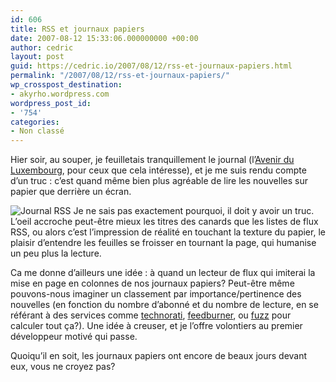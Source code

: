 ```yaml
---
id: 606
title: RSS et journaux papiers
date: 2007-08-12 15:33:06.000000000 +00:00
author: cedric
layout: post
guid: https://cedric.io/2007/08/12/rss-et-journaux-papiers.html
permalink: "/2007/08/12/rss-et-journaux-papiers/"
wp_crosspost_destination:
- akyrho.wordpress.com
wordpress_post_id:
- '754'
categories:
- Non classé
---
```

Hier soir, au souper, je feuilletais tranquillement le journal (l’[Avenir du Luxembourg](http://www.votrejournal.be/CWS/Index.aspx), pour ceux que cela intéresse), et je me suis rendu compte d’un truc : c’est quand même bien plus agréable de lire les nouvelles sur papier que derrière un écran.

![Journal RSS](/images/2007/08/journal-rss.jpg) Je ne sais pas exactement pourquoi, il doit y avoir un truc. L’oeil accroche peut-être mieux les titres des canards que les listes de flux RSS, ou alors c’est l’impression de réalité en touchant la texture du papier, le plaisir d’entendre les feuilles se froisser en tournant la page, qui humanise un peu plus la lecture.

Ca me donne d’ailleurs une idée : à quand un lecteur de flux qui imiterai la mise en page en colonnes de nos journaux papiers? Peut-être même pouvons-nous imaginer un classement par importance/pertinence des nouvelles (en fonction du nombre d’abonné et du nombre de lecture, en se référant à des services comme [technorati](http://www.technorati.com/), [feedburner](http://www.feedburner.com/), ou [fuzz](http://www.fuzz.fr) pour calculer tout ça?). Une idée à creuser, et je l’offre volontiers au premier développeur motivé qui passe.

Quoiqu’il en soit, les journaux papiers ont encore de beaux jours devant eux, vous ne croyez pas?